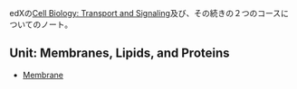 edXの[Cell Biology: Transport and Signaling](https://www.edx.org/course/cell-biology-transport)及び、その続きの２つのコースについてのノート。

## Unit: Membranes, Lipids, and Proteins

- [Membrane](Membrane.md)